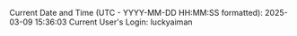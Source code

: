Current Date and Time (UTC - YYYY-MM-DD HH:MM:SS formatted): 2025-03-09 15:36:03
Current User's Login: luckyaiman
